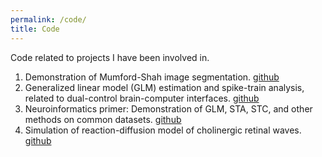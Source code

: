 ```yaml
---
permalink: /code/
title: Code
---
```


Code related to projects I have been involved in.

1. Demonstration of Mumford-Shah image segmentation. [github](https://github.com/benlansdell/segmentation)
2. Generalized linear model (GLM) estimation and spike-train analysis, related to dual-control brain-computer interfaces. [github](https://github.com/benlansdell/dualbci)
3. Neuroinformatics primer: Demonstration of GLM, STA, STC, and other methods on common datasets. [github](https://github.com/benlansdell/neuroinf)
4. Simulation of reaction-diffusion model of cholinergic retinal waves. [github](https://github.com/benlansdell/retinalwaves)
